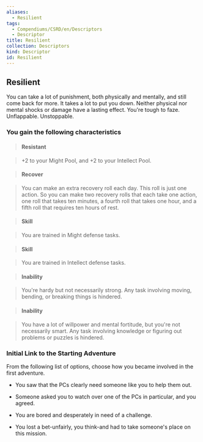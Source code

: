 ```yaml
---
aliases:
  - Resilient
tags:
  - Compendiums/CSRD/en/Descriptors
  - Descriptor
title: Resilient
collection: Descriptors
kind: Descriptor
id: Resilient
---
```

## Resilient    
You can take a lot of punishment, both physically and mentally, and still come back for more. It takes a lot to put you down. Neither physical nor mental shocks or damage have a lasting effect. You're tough to faze. Unflappable. Unstoppable.  
### You gain the following characteristics    
> #### Resistant  
> +2 to your Might Pool, and +2 to your Intellect Pool.    
  
> #### Recover  
> You can make an extra recovery roll each day. This roll is just one action. So you can make two recovery rolls that each take one action, one roll that takes ten minutes, a fourth roll that takes one hour, and a fifth roll that requires ten hours of rest.    
  
> #### Skill  
> You are trained in Might defense tasks.    
  
> #### Skill  
> You are trained in Intellect defense tasks.    
  
> #### Inability  
> You're hardy but not necessarily strong. Any task involving moving, bending, or breaking things is hindered.    
  
> #### Inability  
> You have a lot of willpower and mental fortitude, but you're not necessarily smart. Any task involving knowledge or figuring out problems or puzzles is hindered.    
  
### Initial Link to the Starting Adventure    
From the following list of options, choose how you became involved in the first adventure.    
- You saw that the PCs clearly need someone like you to help them out.    
- Someone asked you to watch over one of the PCs in particular, and you agreed.    
- You are bored and desperately in need of a challenge.    
- You lost a bet-unfairly, you think-and had to take someone's place on this mission.  
